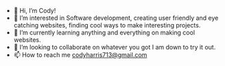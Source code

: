 - 👋 Hi, I’m Cody!
- 👀 I’m interested in Software development, creating user friendly and eye catching websites, finding cool ways to make interesting projects.
- 🌱 I’m currently learning anything and everything on making cool websites.
- 💞️ I’m looking to collaborate on whatever you got I am down to try it out.
- 📫 How to reach me codyharris713@gmail.com

<!---
codhharris713/codhharris713 is a ✨ special ✨ repository because its `README.md` (this file) appears on your GitHub profile.
You can click the Preview link to take a look at your changes.
--->
